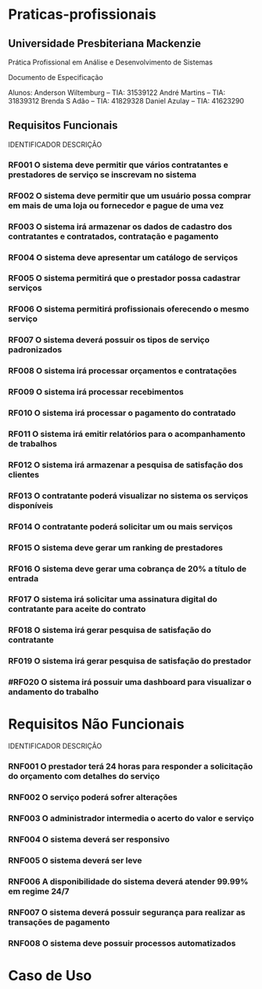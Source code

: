 # Praticas-profissionais

## Universidade Presbiteriana Mackenzie

Prática Profissional em Análise e Desenvolvimento de Sistemas


 Documento de Especificação



Alunos:
Anderson Wiltemburg – TIA: 31539122
André Martins – TIA: 31839312
Brenda S Adão – TIA: 41829328
Daniel Azulay – TIA: 41623290



## Requisitos Funcionais
IDENTIFICADOR	DESCRIÇÃO

### RF001	O sistema deve permitir que vários contratantes e prestadores de serviço se inscrevam no sistema
### RF002	O sistema deve permitir que um usuário possa comprar em mais de uma loja ou fornecedor e pague de uma vez
### RF003	O sistema irá armazenar os dados de cadastro dos contratantes e contratados, contratação e pagamento
### RF004	O sistema deve apresentar um catálogo de serviços
### RF005	O sistema permitirá que o prestador possa cadastrar serviços
### RF006	O sistema permitirá profissionais oferecendo o mesmo serviço
### RF007	O sistema deverá possuir os tipos de serviço padronizados
### RF008	O sistema irá processar orçamentos e contratações
### RF009	O sistema irá processar recebimentos
### RF010	O sistema irá processar o pagamento do contratado
### RF011	O sistema irá emitir relatórios para o acompanhamento de trabalhos
### RF012	O sistema irá armazenar a pesquisa de satisfação dos clientes
### RF013	O contratante poderá visualizar no sistema os serviços disponíveis
### RF014	O contratante poderá solicitar um ou mais serviços
### RF015	O sistema deve gerar um ranking de prestadores
### RF016	O sistema deve gerar uma cobrança de 20% a título de entrada
### RF017	O sistema irá solicitar uma assinatura digital do contratante para aceite do contrato
### RF018	O sistema irá gerar pesquisa de satisfação do contratante 
### RF019	O sistema irá gerar pesquisa de satisfação do prestador
### #RF020	O sistema irá possuir uma dashboard para visualizar o andamento do trabalho

# Requisitos Não Funcionais


IDENTIFICADOR	DESCRIÇÃO
### RNF001	O prestador terá 24 horas para responder a solicitação do orçamento com detalhes do serviço
### RNF002	O serviço poderá sofrer alterações
### RNF003	O administrador intermedia o acerto do valor e serviço
### RNF004	O sistema deverá ser responsivo
### RNF005	O sistema deverá ser leve
### RNF006	A disponibilidade do sistema deverá atender 99.99% em regime 24/7
### RNF007	O sistema deverá possuir segurança para realizar as transações de pagamento
### RNF008	O sistema deve possuir processos automatizados




# Caso de Uso
 
 
 
 
 
 
 
 
 
 
 
 
 
 
 
 
 
 
 
 
 
 
 
 
 
 
 
 
 
 
 
 
 
 
 
 
 
 
 
 
 
 
 
 
 
 
 
 


